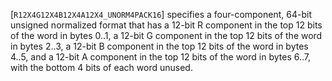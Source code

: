 [`R12X4G12X4B12X4A12X4_UNORM4PACK16`] specifies a
four-component, 64-bit unsigned normalized format that has a 12-bit R
component in the top 12 bits of the word in bytes 0..1, a 12-bit G
component in the top 12 bits of the word in bytes 2..3, a 12-bit B
component in the top 12 bits of the word in bytes 4..5, and a 12-bit A
component in the top 12 bits of the word in bytes 6..7, with the bottom
4 bits of each word unused.